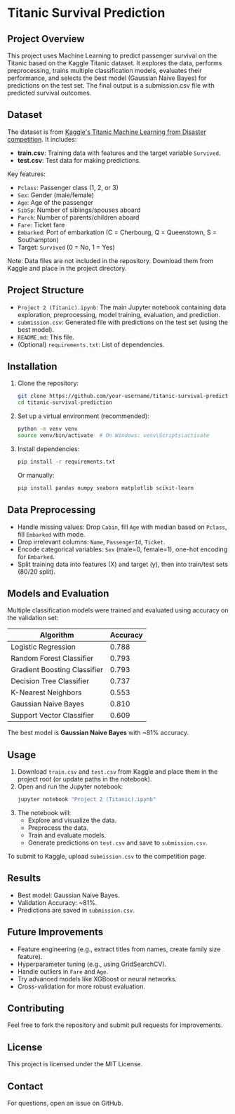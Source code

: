 # Titanic Survival Prediction

## Project Overview
This project uses Machine Learning to predict passenger survival on the Titanic based on the Kaggle Titanic dataset. It explores the data, performs preprocessing, trains multiple classification models, evaluates their performance, and selects the best model (Gaussian Naive Bayes) for predictions on the test set. The final output is a submission.csv file with predicted survival outcomes.

## Dataset
The dataset is from [Kaggle's Titanic Machine Learning from Disaster competition](https://www.kaggle.com/c/titanic). It includes:
- **train.csv**: Training data with features and the target variable `Survived`.
- **test.csv**: Test data for making predictions.

Key features:
- `Pclass`: Passenger class (1, 2, or 3)
- `Sex`: Gender (male/female)
- `Age`: Age of the passenger
- `SibSp`: Number of siblings/spouses aboard
- `Parch`: Number of parents/children aboard
- `Fare`: Ticket fare
- `Embarked`: Port of embarkation (C = Cherbourg, Q = Queenstown, S = Southampton)
- Target: `Survived` (0 = No, 1 = Yes)

Note: Data files are not included in the repository. Download them from Kaggle and place in the project directory.

## Project Structure
- `Project 2 (Titanic).ipynb`: The main Jupyter notebook containing data exploration, preprocessing, model training, evaluation, and prediction.
- `submission.csv`: Generated file with predictions on the test set (using the best model).
- `README.md`: This file.
- (Optional) `requirements.txt`: List of dependencies.

## Installation
1. Clone the repository:
   ```bash
   git clone https://github.com/your-username/titanic-survival-prediction.git
   cd titanic-survival-prediction
   ```

2. Set up a virtual environment (recommended):
   ```bash
   python -m venv venv
   source venv/bin/activate  # On Windows: venv\Scripts\activate
   ```

3. Install dependencies:
   ```bash
   pip install -r requirements.txt
   ```
   Or manually:
   ```bash
   pip install pandas numpy seaborn matplotlib scikit-learn
   ```

## Data Preprocessing
- Handle missing values: Drop `Cabin`, fill `Age` with median based on `Pclass`, fill `Embarked` with mode.
- Drop irrelevant columns: `Name`, `PassengerId`, `Ticket`.
- Encode categorical variables: `Sex` (male=0, female=1), one-hot encoding for `Embarked`.
- Split training data into features (X) and target (y), then into train/test sets (80/20 split).

## Models and Evaluation
Multiple classification models were trained and evaluated using accuracy on the validation set:

| Algorithm                  | Accuracy |
|----------------------------|----------|
| Logistic Regression        | 0.788   |
| Random Forest Classifier   | 0.793   |
| Gradient Boosting Classifier | 0.793 |
| Decision Tree Classifier   | 0.737   |
| K-Nearest Neighbors        | 0.553   |
| Gaussian Naive Bayes       | 0.810   |
| Support Vector Classifier  | 0.609   |

The best model is **Gaussian Naive Bayes** with ~81% accuracy.

## Usage
1. Download `train.csv` and `test.csv` from Kaggle and place them in the project root (or update paths in the notebook).
2. Open and run the Jupyter notebook:
   ```bash
   jupyter notebook "Project 2 (Titanic).ipynb"
   ```
3. The notebook will:
   - Explore and visualize the data.
   - Preprocess the data.
   - Train and evaluate models.
   - Generate predictions on `test.csv` and save to `submission.csv`.

To submit to Kaggle, upload `submission.csv` to the competition page.

## Results
- Best model: Gaussian Naive Bayes.
- Validation Accuracy: ~81%.
- Predictions are saved in `submission.csv`.

## Future Improvements
- Feature engineering (e.g., extract titles from names, create family size feature).
- Hyperparameter tuning (e.g., using GridSearchCV).
- Handle outliers in `Fare` and `Age`.
- Try advanced models like XGBoost or neural networks.
- Cross-validation for more robust evaluation.

## Contributing
Feel free to fork the repository and submit pull requests for improvements.

## License
This project is licensed under the MIT License.

## Contact
For questions, open an issue on GitHub.